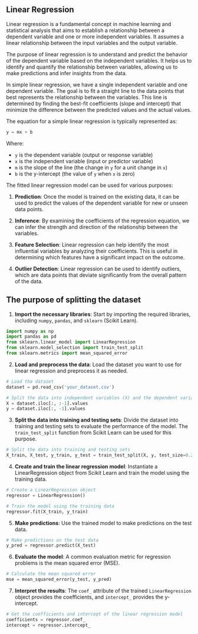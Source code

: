 ## Linear Regression

Linear regression is a fundamental concept in machine learning and statistical analysis that aims to establish a relationship between a dependent variable and one or more independent variables. It assumes a linear relationship between the input variables and the output variable.

The purpose of linear regression is to understand and predict the behavior of the dependent variable based on the independent variables. It helps us to identify and quantify the relationship between variables, allowing us to make predictions and infer insights from the data.

In simple linear regression, we have a single independent variable and one dependent variable. The goal is to fit a straight line to the data points that best represents the relationship between the variables. This line is determined by finding the best-fit coefficients (slope and intercept) that minimize the difference between the predicted values and the actual values.

The equation for a simple linear regression is typically represented as:

```python
y = mx + b
```

Where:

- `y` is the dependent variable (output or response variable)
- `x` is the independent variable (input or predictor variable)
- `m` is the slope of the line (the change in `y` for a unit change in `x`)
- `b` is the y-intercept (the value of `y` when `x` is zero)

The fitted linear regression model can be used for various purposes:

1. **Prediction**: Once the model is trained on the existing data, it can be used to predict the values of the dependent variable for new or unseen data points.

2. **Inference**: By examining the coefficients of the regression equation, we can infer the strength and direction of the relationship between the variables.

3. **Feature Selection**: Linear regression can help identify the most influential variables by analyzing their coefficients. This is useful in determining which features have a significant impact on the outcome.

4. **Outlier Detection**: Linear regression can be used to identify outliers, which are data points that deviate significantly from the overall pattern of the data.

## The purpose of splitting the dataset

1. **Import the necessary libraries**: Start by importing the required libraries, including `numpy`, `pandas`, and `sklearn` (Scikit Learn).

```python
import numpy as np
import pandas as pd
from sklearn.linear_model import LinearRegression
from sklearn.model_selection import train_test_split
from sklearn.metrics import mean_squared_error
```

2. **Load and preprocess the data**: Load the dataset you want to use for linear regression and preprocess it as needed.

```python
# Load the dataset
dataset = pd.read_csv('your_dataset.csv')

# Split the data into independent variables (X) and the dependent variable (y)
X = dataset.iloc[:, :-1].values
y = dataset.iloc[:, -1].values

```

3. **Split the data into training and testing sets**: Divide the dataset into training and testing sets to evaluate the performance of the model. The `train_test_split` function from Scikit Learn can be used for this purpose.

```python
# Split the data into training and testing sets
X_train, X_test, y_train, y_test = train_test_split(X, y, test_size=0.2, random_state=0)
```

4. **Create and train the linear regression model**: Instantiate a LinearRegression object from Scikit Learn and train the model using the training data.

```python
# Create a LinearRegression object
regressor = LinearRegression()

# Train the model using the training data
regressor.fit(X_train, y_train)
```

5. **Make predictions**: Use the trained model to make predictions on the test data.

```python
# Make predictions on the test data
y_pred = regressor.predict(X_test)
```

6. **Evaluate the model**: A common evaluation metric for regression problems is the mean squared error (MSE).

```python
# Calculate the mean squared error
mse = mean_squared_error(y_test, y_pred)
```

7. **Interpret the results**: The `coef_` attribute of the trained `LinearRegression` object provides the coefficients, and `intercept_` provides the y-intercept.

```python
# Get the coefficients and intercept of the linear regression model
coefficients = regressor.coef_
intercept = regressor.intercept_

```
